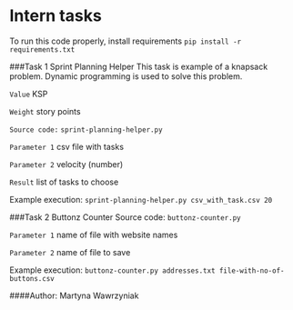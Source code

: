 # Intern tasks

To run this code properly, install requirements
```pip install -r requirements.txt```

###Task 1 Sprint Planning Helper
This task is example of a knapsack problem. Dynamic programming is used to solve this problem.

```Value``` KSP

```Weight``` story points

```Source code:``` ```sprint-planning-helper.py```

```Parameter 1``` csv file with tasks

```Parameter 2``` velocity (number)

```Result``` list of tasks to choose 

Example execution:
```sprint-planning-helper.py csv_with_task.csv 20```

###Task 2 Buttonz Counter
Source code: ```buttonz-counter.py```

```Parameter 1``` name of file with website names

```Parameter 2``` name of file to save

Example execution: ```buttonz-counter.py addresses.txt file-with-no-of-buttons.csv```


####Author:
Martyna Wawrzyniak